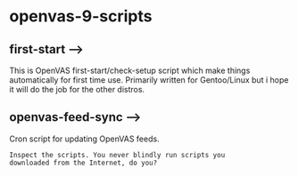 # openvas-9-scripts

## first-start --> 
This is OpenVAS first-start/check-setup script which make things automatically for first time use.
Primarily written for Gentoo/Linux but i hope it will do the job for the other distros.

## openvas-feed-sync --> 
Cron script for updating OpenVAS feeds.

    Inspect the scripts. You never blindly run scripts you
    downloaded from the Internet, do you?
